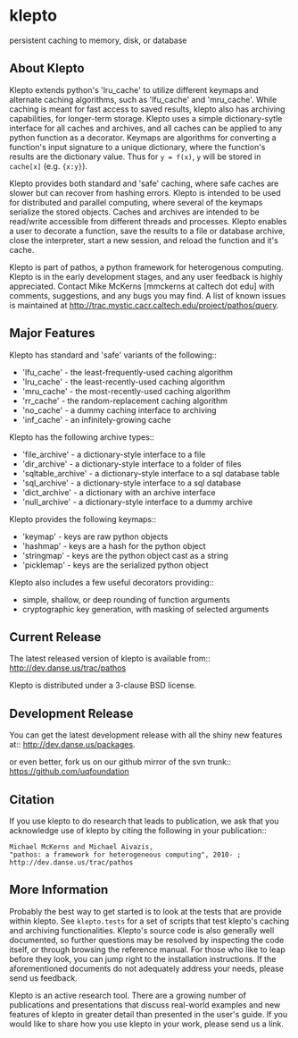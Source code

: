 klepto
====
persistent caching to memory, disk, or database

About Klepto
----------
Klepto extends python's 'lru_cache' to utilize different keymaps and
alternate caching algorithms, such as 'lfu_cache' and 'mru_cache'.
While caching is meant for fast access to saved results, klepto also
has archiving capabilities, for longer-term storage. Klepto uses a
simple dictionary-sytle interface for all caches and archives, and all
caches can be applied to any python function as a decorator. Keymaps
are algorithms for converting a function's input signature to a unique
dictionary, where the function's results are the dictionary value.
Thus for `y = f(x)`, `y` will be stored in `cache[x]` (e.g. `{x:y}`).

Klepto provides both standard and 'safe' caching, where safe caches
are slower but can recover from hashing errors. Klepto is intended
to be used for distributed and parallel computing, where several of
the keymaps serialize the stored objects. Caches and archives are
intended to be read/write accessible from different threads and
processes. Klepto enables a user to decorate a function, save the
results to a file or database archive, close the interpreter,
start a new session, and reload the function and it's cache.

Klepto is part of pathos, a python framework for heterogenous computing.
Klepto is in the early development stages, and any user feedback is
highly appreciated. Contact Mike McKerns [mmckerns at caltech dot edu]
with comments, suggestions, and any bugs you may find. A list of known
issues is maintained at http://trac.mystic.cacr.caltech.edu/project/pathos/query.


Major Features
--------------
Klepto has standard and 'safe' variants of the following::

* 'lfu_cache' - the least-frequently-used caching algorithm
* 'lru_cache' - the least-recently-used caching algorithm
* 'mru_cache' - the most-recently-used caching algorithm
* 'rr_cache' - the random-replacement caching algorithm
* 'no_cache' - a dummy caching interface to archiving
* 'inf_cache' - an infinitely-growing cache

Klepto has the following archive types::

* 'file_archive' - a dictionary-style interface to a file
* 'dir_archive' - a dictionary-style interface to a folder of files
* 'sqltable_archive' - a dictionary-style interface to a sql database table
* 'sql_archive' - a dictionary-style interface to a sql database
* 'dict_archive' - a dictionary with an archive interface
* 'null_archive' - a dictionary-style interface to a dummy archive 

Klepto provides the following keymaps::

* 'keymap' - keys are raw python objects
* 'hashmap' - keys are a hash for the python object
* 'stringmap' - keys are the python object cast as a string
* 'picklemap' - keys are the serialized python object

Klepto also includes a few useful decorators providing::

* simple, shallow, or deep rounding of function arguments
* cryptographic key generation, with masking of selected arguments

Current Release
---------------
The latest released version of klepto is available from::
    http://dev.danse.us/trac/pathos

Klepto is distributed under a 3-clause BSD license.

Development Release
-------------------
You can get the latest development release with all the shiny new features at::
    http://dev.danse.us/packages.

or even better, fork us on our github mirror of the svn trunk::
    https://github.com/uqfoundation

Citation
--------
If you use klepto to do research that leads to publication, we ask that you
acknowledge use of klepto by citing the following in your publication::

    Michael McKerns and Michael Aivazis,
    "pathos: a framework for heterogeneous computing", 2010- ;
    http://dev.danse.us/trac/pathos

More Information
----------------
Probably the best way to get started is to look at the tests
that are provide within klepto. See `klepto.tests` for a set of scripts
that test klepto's caching and archiving functionalities. Klepto's
source code is also generally well documented, so further questions may
be resolved by inspecting the code itself, or through browsing the reference
manual. For those who like to leap before they look, you can jump right to
the installation instructions. If the aforementioned documents do not
adequately address your needs, please send us feedback.

Klepto is an active research tool. There are a growing number of publications and presentations that
discuss real-world examples and new features of klepto in greater detail than presented in the user's guide. 
If you would like to share how you use klepto in your work, please send us a link.

